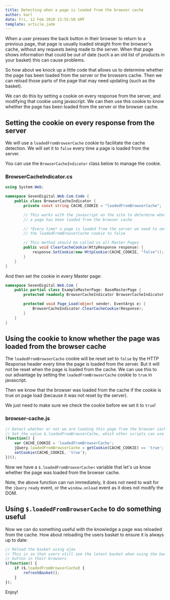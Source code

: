 ```yaml
---
title: Detecting when a page is loaded from the browser cache
author: karl
date: Fri, 12 Feb 2010 13:55:50 GMT
template: article.jade
---
```


When a user presses the back button in their browser to return to a previous page, that page is usually loaded straight from the browser's cache, without any requests being made to the server. When that page shows information that could be out of date (such a an old list of products in your basket) this can cause problems.

So how about we knock up a little code that allows us to determine whether the page has been loaded from the server or the browsers cache. Then we can reload those parts of the page that may need updating (such as the basket).

We can do this by setting a cookie on every response from the server, and modifying that cookie using javascript. We can then use this cookie to know whether the page has been loaded from the server or the browser cache.

## Setting the cookie on every response from the server

We will use a `loadedFromBrowserCache` cookie to facilitate the cache detection. We will set it to `false` every time a page is loaded from the server.

You can use the `BrowserCacheIndicator` class below to manage the cookie.

### BrowserCacheIndicator.cs
```csharp
using System.Web;

namespace SevenDigital.Web.Com.Code {
	public class BrowserCacheIndicator {
		private const string CACHE_COOKIE = "loadedFromBrowserCache";

		// This works with the javascript on the site to determine whether
		// a page has been loaded from the browser cache

		// *Every time* a page is loaded from the server we need to set
		// the loadedFromBrowserCache cookie to false

		// This method should be called in all Master Pages
		public void ClearCacheCookie(HttpResponse response) {
			response.SetCookie(new HttpCookie(CACHE_COOKIE, "false"));
		}
	}
}
```

And then set the cookie in every Master page:

```csharp
namespace SevenDigital.Web.Com {
	public partial class ExampleMasterPage: BaseMasterPage {
		protected readonly BrowserCacheIndicator BrowserCacheIndicator = new BrowserCacheIndicator();

		protected void Page_Load(object sender, EventArgs e) {
			BrowserCacheIndicator.ClearCacheCookie(Response);
		}
	}
}
```

## Using the cookie to know whether the page was loaded from the browser cache

The `loadedFromBrowserCache` cookie will be reset set to `false` by the HTTP Response header every time the page is loaded from the server. But it will not be reset when the page is loaded from the cache. We can use this to our advantage by setting the `loadedFromBrowserCache` cookie to `true` in javascript.

Then we know that the browser was loaded from the cache if the cookie is true on page load (because it was not reset by the server).

We just need to make sure we check the cookie before we set it to `true`!

### browser-cache.js
```javascript
// Detect whether or not we are loading this page from the browser cache
// Set the value $.loadedFromBrowserCache, which other scripts can use
(function() {
	var CACHE_COOKIE = 'loadedFromBrowserCache';
	jQuery.loadedFromBrowserCache = getCookie(CACHE_COOKIE) == 'true';
	setCookie(CACHE_COOKIE, 'true');
})();
```

Now we have a `$.loadedFromBrowserCache<` variable that let's us know whether the page was loaded from the browser cache.

Note, the above function can run immediately, it does not need to wait for the `jQuery` `ready` event, or the `window.onload` event as it does not modify the DOM.

## Using `$.loadedFromBrowserCache` to do something useful

Now we can do something useful with the knowledge a page was reloaded from the cache. How about reloading the users basket to ensure it is always up to date:

```javascript
// Reload the basket using ajax
// This is so that users still see the latest basket when using the back
// button in their browsers
$(function() {
	if ($.loadedFromBrowserCache) {
		refreshBasket();
	}
});
```

Enjoy!
